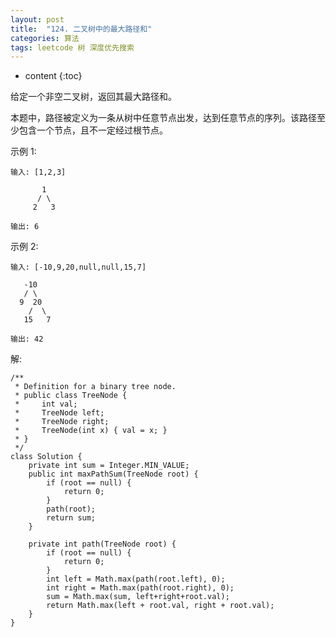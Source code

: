 ```yaml
---
layout: post
title:  "124. 二叉树中的最大路径和"
categories: 算法
tags: leetcode 树 深度优先搜索
---
```


* content
{:toc}

<!--more-->

给定一个非空二叉树，返回其最大路径和。

本题中，路径被定义为一条从树中任意节点出发，达到任意节点的序列。该路径至少包含一个节点，且不一定经过根节点。

示例 1:

```
输入: [1,2,3]

       1
      / \
     2   3

输出: 6
```

示例 2:

```
输入: [-10,9,20,null,null,15,7]

   -10
   / \
  9  20
    /  \
   15   7

输出: 42
```

解:

```
/**
 * Definition for a binary tree node.
 * public class TreeNode {
 *     int val;
 *     TreeNode left;
 *     TreeNode right;
 *     TreeNode(int x) { val = x; }
 * }
 */
class Solution {
    private int sum = Integer.MIN_VALUE;
    public int maxPathSum(TreeNode root) {
        if (root == null) {
            return 0;
        }
        path(root);
        return sum;
    }

    private int path(TreeNode root) {
        if (root == null) {
            return 0;
        }
        int left = Math.max(path(root.left), 0);
        int right = Math.max(path(root.right), 0);
        sum = Math.max(sum, left+right+root.val);
        return Math.max(left + root.val, right + root.val);
    }
}
```